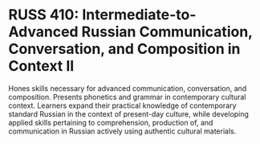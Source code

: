 # RUSS 410: Intermediate-to-Advanced Russian Communication, Conversation, and Composition in Context II

Hones skills necessary for advanced communication, conversation, and composition. Presents phonetics and grammar in contemporary cultural context. Learners expand their practical knowledge of contemporary standard Russian in the context of present-day culture, while developing applied skills pertaining to comprehension, production of, and communication in Russian actively using authentic cultural materials.